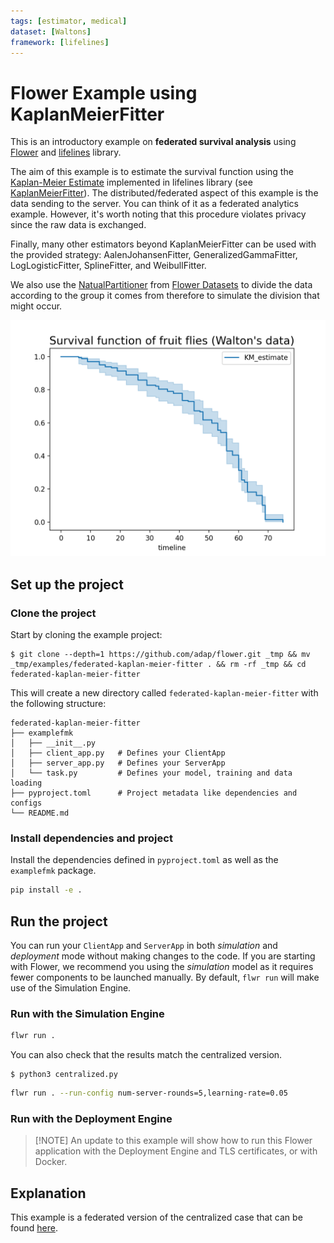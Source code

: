 ```yaml
---
tags: [estimator, medical]
dataset: [Waltons]
framework: [lifelines]
---
```


# Flower Example using KaplanMeierFitter

This is an introductory example on **federated survival analysis** using [Flower](https://flower.ai/)
and [lifelines](https://lifelines.readthedocs.io/en/stable/index.html) library.

The aim of this example is to estimate the survival function using the
[Kaplan-Meier Estimate](https://en.wikipedia.org/wiki/Kaplan%E2%80%93Meier_estimator) implemented in
lifelines library (see [KaplanMeierFitter](https://lifelines.readthedocs.io/en/stable/fitters/univariate/KaplanMeierFitter.html#lifelines.fitters.kaplan_meier_fitter.KaplanMeierFitter)). The distributed/federated aspect of this example
is the data sending to the server. You can think of it as a federated analytics example. However, it's worth noting that this procedure violates privacy since the raw data is exchanged.

Finally, many other estimators beyond KaplanMeierFitter can be used with the provided strategy:
AalenJohansenFitter, GeneralizedGammaFitter, LogLogisticFitter,
SplineFitter, and WeibullFitter.

We also use the [NatualPartitioner](https://flower.ai/docs/datasets/ref-api/flwr_datasets.partitioner.NaturalIdPartitioner.html#flwr_datasets.partitioner.NaturalIdPartitioner) from [Flower Datasets](https://flower.ai/docs/datasets/) to divide the data according to
the group it comes from therefore to simulate the division that might occur.

<p style="text-align:center;">
<img src="_static/survival_function_federated.png" alt="Survival Function" width="600"/>
</p>

## Set up the project

### Clone the project

Start by cloning the example project:

```shell
$ git clone --depth=1 https://github.com/adap/flower.git _tmp && mv _tmp/examples/federated-kaplan-meier-fitter . && rm -rf _tmp && cd federated-kaplan-meier-fitter
```

This will create a new directory called `federated-kaplan-meier-fitter`  with the following structure:

```shell
federated-kaplan-meier-fitter
├── examplefmk
│   ├── __init__.py
│   ├── client_app.py   # Defines your ClientApp
│   ├── server_app.py   # Defines your ServerApp
│   └── task.py         # Defines your model, training and data loading
├── pyproject.toml      # Project metadata like dependencies and configs
└── README.md
```

### Install dependencies and project

Install the dependencies defined in `pyproject.toml` as well as the `examplefmk` package.

```bash
pip install -e .
```

## Run the project

You can run your `ClientApp` and `ServerApp` in both _simulation_ and _deployment_ mode without making changes to the code. If you are starting with Flower, we recommend you using the _simulation_ model as it requires fewer components to be launched manually. By default, `flwr run` will make use of the Simulation Engine.

### Run with the Simulation Engine

```bash
flwr run .
```

You can also check that the results match the centralized version.

```shell
$ python3 centralized.py
```

```bash
flwr run . --run-config num-server-rounds=5,learning-rate=0.05
```

### Run with the Deployment Engine

> \[!NOTE\]
> An update to this example will show how to run this Flower application with the Deployment Engine and TLS certificates, or with Docker.

## Explanation

This example is a federated version of the centralized case that can be found
[here](https://github.com/ml-explore/mlx-examples/tree/main/mnist).
